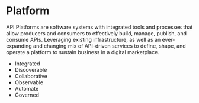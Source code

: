 # Platform
API Platforms are software systems with integrated tools and processes that allow producers and consumers to effectively build, manage, publish, and consume APIs. Leveraging existing infrastructure, as well as an ever-expanding and changing mix of API-driven services to define, shape, and operate a platform to sustain business in a digital marketplace.

- Integrated
- Discoverable
- Collaborative
- Observable
- Automate
- Governed
